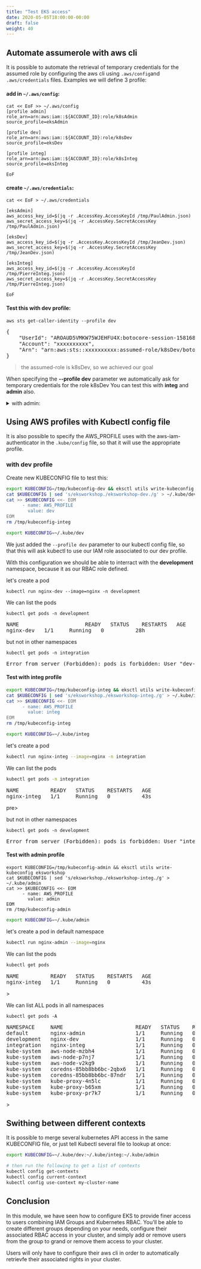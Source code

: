 ```yaml
---
title: "Test EKS access"
date: 2020-05-05T18:00:00-00:00
draft: false
weight: 40
---
```


## Automate assumerole with aws cli

It is possible to automate the retrieval of temporary credentials for the assumed role by configuring the aws cli using `.aws/config`and `.aws/credentials` files.
Examples we will define 3 profile:

#### add in `~/.aws/config`:
```
cat << EoF >> ~/.aws/config
[profile admin]
role_arn=arn:aws:iam::${ACCOUNT_ID}:role/k8sAdmin
source_profile=eksAdmin

[profile dev]
role_arn=arn:aws:iam::${ACCOUNT_ID}:role/k8sDev
source_profile=eksDev

[profile integ]
role_arn=arn:aws:iam::${ACCOUNT_ID}:role/k8sInteg
source_profile=eksInteg

EoF
```

#### create `~/.aws/credentials`:

```
cat << EoF > ~/.aws/credentials

[eksAdmin]
aws_access_key_id=$(jq -r .AccessKey.AccessKeyId /tmp/PaulAdmin.json)
aws_secret_access_key=$(jq -r .AccessKey.SecretAccessKey /tmp/PaulAdmin.json)

[eksDev]
aws_access_key_id=$(jq -r .AccessKey.AccessKeyId /tmp/JeanDev.json)
aws_secret_access_key=$(jq -r .AccessKey.SecretAccessKey /tmp/JeanDev.json)

[eksInteg]
aws_access_key_id=$(jq -r .AccessKey.AccessKeyId /tmp/PierreInteg.json)
aws_secret_access_key=$(jq -r .AccessKey.SecretAccessKey /tmp/PierreInteg.json)

EoF
```


#### Test this with dev profile:

```
aws sts get-caller-identity --profile dev
```

<pre>
{
    "UserId": "AROAUD5VMKW75WJEHFU4X:botocore-session-1581687024",
    "Account": "xxxxxxxxxx",
    "Arn": "arn:aws:sts::xxxxxxxxxx:assumed-role/k8sDev/botocore-session-1581687024"
}
</pre>

> the assumed-role is k8sDev, so we achieved our goal

When specifying the **--profile dev** parameter we automatically ask for temporary credentials for the role k8sDev
You can test this with **integ** and **admin** also.
 
<details>
  <summary>with admin:</summary>
  
```
aws sts get-caller-identity --profile admin
{
    "UserId": "AROAUD5VMKW77KXQAL7ZX:botocore-session-1582022121",
    "Account": "xxxxxxxxxx",
    "Arn": "arn:aws:sts::xxxxxxxxxx:assumed-role/k8sAdmin/botocore-session-1582022121"
}
```

> When specifying the **--profile admin** parameter we automatically ask for temporary credentials for the role k8sAdmin
</details>

## Using AWS profiles with Kubectl config file

It is also possible to specify the AWS_PROFILE uses with the aws-iam-authenticator in the `.kube/config` file, so that it will use the appropriate profile.


### with dev profile 

Create new KUBECONFIG file to test this:

```bash
export KUBECONFIG=/tmp/kubeconfig-dev && eksctl utils write-kubeconfig eksworkshop
cat $KUBECONFIG | sed 's/eksworkshop./eksworkshop-dev./g' > ~/.kube/dev
cat >> $KUBECONFIG <<- EOM
      - name: AWS_PROFILE
        value: dev
EOM
rm /tmp/kubeconfig-integ
```

```bash
export KUBECONFIG=~/.kube/dev
```


We just added the `--profile dev` parameter to our kubectl config file, so that this will ask kubectl to use our IAM role associated to our dev profile.

With this configuration we should be able to interract with the **development** namespace, because it as our RBAC role defined.

let's create a pod

```
kubectl run nginx-dev --image=nginx -n development
```

We can list the pods

```
kubectl get pods -n development
```

<pre>
NAME                     READY   STATUS    RESTARTS   AGE
nginx-dev   1/1     Running   0          28h
</pre>

but not in other namespaces

```
kubectl get pods -n integration 
```

<pre>
Error from server (Forbidden): pods is forbidden: User "dev-user" cannot list resource "pods" in API group "" in the namespace "integration"
</pre>

#### Test with integ profile

```bash
export KUBECONFIG=/tmp/kubeconfig-integ && eksctl utils write-kubeconfig eksworkshop
cat $KUBECONFIG | sed 's/eksworkshop./eksworkshop-integ./g' > ~/.kube/integ
cat >> $KUBECONFIG <<- EOM
      - name: AWS_PROFILE
        value: integ
EOM
rm /tmp/kubeconfig-integ
```

```bash
export KUBECONFIG=~/.kube/integ
```

let's create a pod
```bash
kubectl run nginx-integ --image=nginx -n integration
```

We can list the pods

```bash
kubectl get pods -n integration
```

<pre>
NAME          READY   STATUS    RESTARTS   AGE
nginx-integ   1/1     Running   0          43s
</pre>pre>

but not in other namespaces

```
kubectl get pods -n development 
```

<pre>
Error from server (Forbidden): pods is forbidden: User "integ-user" cannot list resource "pods" in API group "" in the namespace "development"
</pre>


#### Test with admin profile

```
export KUBECONFIG=/tmp/kubeconfig-admin && eksctl utils write-kubeconfig eksworkshop
cat $KUBECONFIG | sed 's/eksworkshop./eksworkshop-integ./g' > ~/.kube/admin
cat >> $KUBECONFIG <<- EOM
      - name: AWS_PROFILE
        value: admin
EOM
rm /tmp/kubeconfig-admin
```
```bash
export KUBECONFIG=~/.kube/admin
```

let's create a pod in default namespace
```bash
kubectl run nginx-admin --image=nginx 
```

We can list the pods

```bash
kubectl get pods 
```

<pre>
NAME          READY   STATUS    RESTARTS   AGE
nginx-integ   1/1     Running   0          43s
</pre>>

We can list ALL pods in all namespaces

```
kubectl get pods -A
```

<pre>
NAMESPACE     NAME                       READY   STATUS    RESTARTS   AGE
default       nginx-admin                1/1     Running   0          15s
development   nginx-dev                  1/1     Running   0          11m
integration   nginx-integ                1/1     Running   0          4m29s
kube-system   aws-node-mzbh4             1/1     Running   0          100m
kube-system   aws-node-p7nj7             1/1     Running   0          100m
kube-system   aws-node-v2kg9             1/1     Running   0          100m
kube-system   coredns-85bb8bb6bc-2qbx6   1/1     Running   0          105m
kube-system   coredns-85bb8bb6bc-87ndr   1/1     Running   0          105m
kube-system   kube-proxy-4n5lc           1/1     Running   0          100m
kube-system   kube-proxy-b65xm           1/1     Running   0          100m
kube-system   kube-proxy-pr7k7           1/1     Running   0          100m
</pre>>


## Swithing between different contexts

It is possible to merge several kubernetes API access in the same KUBECONFIG file, or just tell Kubectl several file to lookup at once:

```bash
export KUBECONFIG=~/.kube/dev:~/.kube/integ:~/.kube/admin

# then run the following to get a list of contexts
kubectl config get-contexts
kubectl config current-context
kubectl config use-context my-cluster-name
```



## Conclusion

In this module, we have seen how to configure EKS to provide finer access to users combining IAM Groups and Kubernetes RBAC.
You'll be able to create different groups depending on your needs, configure their associated RBAC access in your cluster, and simply add or remove users from 
the group to grand or remove them access to your cluster.

Users will only have to configure their aws cli in order to automatically retrievfe their associated rights in your cluster.